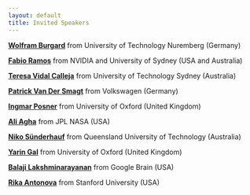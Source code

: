```yaml
---
layout: default
title: Invited Speakers
---
```



[**Wolfram Burgard**](http://www2.informatik.uni-freiburg.de/~burgard/) from University of Technology Nuremberg (Germany)

[**Fabio Ramos**](https://fabioramos.github.io/Home.html) from NVIDIA and University of Sydney (USA and Australia)

[**Teresa Vidal Calleja**](https://profiles.uts.edu.au/Teresa.VidalCalleja) from University of Technology Sydney (Australia)

[**Patrick Van Der Smagt**](https://argmax.ai/team/patrick-van-der-smagt/) from Volkswagen (Germany)

[**Ingmar Posner**](https://eng.ox.ac.uk/people/ingmar-posner/) from University of Oxford (United Kingdom)

[**Ali Agha**](https://aliagha.site/) from JPL NASA (USA)

[**Niko Sünderhauf**](https://nikosuenderhauf.github.io/) from Queensland University of Technology (Australia)

[**Yarin Gal**](https://www.cs.ox.ac.uk/people/yarin.gal/website/) from University of Oxford (United Kingdom)

[**Balaji Lakshminarayanan**](http://www.gatsby.ucl.ac.uk/~balaji/) from Google Brain (USA)

[**Rika Antonova**](https://contactrika.github.io/) from Stanford University (USA)
